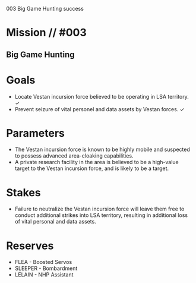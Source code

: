 003
Big Game Hunting
success

# Mission // #003
## Big Game Hunting
# Goals
- Locate Vestan incursion force believed to be operating in LSA territory. ✓
- Prevent seizure of vital personel and data assets by Vestan forces. ✓
  
# Parameters
- The Vestan incursion force is known to be highly mobile and suspected to possess advanced area-cloaking capabilities.
- A private research facility in the area is believed to be a high-value target to the Vestan incursion force, and is likely to be a target.

# Stakes
- Failure to neutralize the Vestan incursion force will leave them free to conduct additional strikes into LSA territory, resulting in additional loss of vital personal and data assets.

# Reserves
- FLEA - Boosted Servos
- SLEEPER - Bombardment
- LELAIN - NHP Assistant
